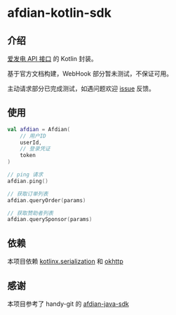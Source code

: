# afdian-kotlin-sdk
## 介绍
[爱发电 API 接口](https://afdian.net/p/010ff078177211eca44f52540025c377) 的 Kotlin 封装。

基于官方文档构建，WebHook 部分暂未测试，不保证可用。

主动请求部分已完成测试，如遇问题欢迎 [issue](https://github.com/JackuXL/afdian-kotlin-sdk/issues) 反馈。

## 使用
```kotlin
val afdian = Afdian(
    // 用户ID
    userId,
    // 登录凭证
    token
)

// ping 请求
afdian.ping()

// 获取订单列表
afdian.queryOrder(params)

// 获取赞助者列表
afdian.querySponsor(params)
```
## 依赖
本项目依赖 [kotlinx.serialization](https://github.com/Kotlin/kotlinx.serialization/) 和 [okhttp](https://github.com/square/okhttp)

## 感谢
本项目参考了 handy-git 的 [afdian-java-sdk](https://gitee.com/handy-git/afdian-java-sdk)